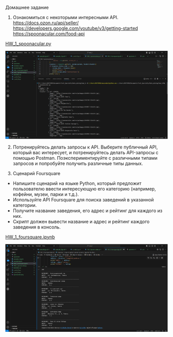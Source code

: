 Домашнее задание
1. Ознакомиться с некоторыми интересными API.  
https://docs.ozon.ru/api/seller/  
https://developers.google.com/youtube/v3/getting-started  
https://spoonacular.com/food-api  
  
[HW_1_spoonacular.py](HW_1_spoonacular.py)

![spoonacular.png](spoonacular.png)

2. Потренируйтесь делать запросы к API.
Выберите публичный API, который вас интересует, и потренируйтесь делать API-запросы с помощью Postman. Поэкспериментируйте с различными типами запросов и попробуйте получить различные типы данных.

3. Сценарий Foursquare
- Напишите сценарий на языке Python, который предложит пользователю ввести интересующую его категорию (например, кофейни, музеи, парки и т.д.).
- Используйте API Foursquare для поиска заведений в указанной категории.
- Получите название заведения, его адрес и рейтинг для каждого из них.
- Скрипт должен вывести название и адрес и рейтинг каждого заведения в консоль.    
  
[HW_1_foursquare.ipynb](HW_1_foursquare.ipynb)

![foursquare.png](foursquare.png)